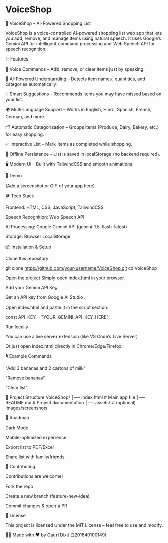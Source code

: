 # VoiceShop
🛒 VoiceShop – AI-Powered Shopping List

VoiceShop is a voice-controlled AI-powered shopping list web app that lets you add, remove, and manage items using natural speech. It uses Google’s Gemini API for intelligent command processing and Web Speech API for speech recognition.

✨ Features

🎤 Voice Commands – Add, remove, or clear items just by speaking.

🤖 AI-Powered Understanding – Detects item names, quantities, and categories automatically.

💡 Smart Suggestions – Recommends items you may have missed based on your list.

🌍 Multi-Language Support – Works in English, Hindi, Spanish, French, German, and more.

🗂️ Automatic Categorization – Groups items (Produce, Dairy, Bakery, etc.) for easy shopping.

✅ Interactive List – Mark items as completed while shopping.

💾 Offline Persistence – List is saved in localStorage (no backend required).

🖥️ Modern UI – Built with TailwindCSS and smooth animations.

🚀 Demo


(Add a screenshot or GIF of your app here)

🛠️ Tech Stack

Frontend: HTML, CSS, JavaScript, TailwindCSS

Speech Recognition: Web Speech API

AI Processing: Google Gemini API (gemini-1.5-flash-latest)

Storage: Browser LocalStorage

📦 Installation & Setup

Clone this repository

git clone https://github.com/your-username/VoiceShop.git
cd VoiceShop


Open the project
Simply open index.html in your browser.

Add your Gemini API Key

Get an API key from Google AI Studio
.

Open index.html and paste it in the script section:

const API_KEY = "YOUR_GEMINI_API_KEY_HERE";


Run locally

You can use a live server extension (like VS Code’s Live Server)

Or just open index.html directly in Chrome/Edge/Firefox.

🎙️ Example Commands

"Add 3 bananas and 2 cartons of milk"

"Remove bananas"

"Clear list"

📂 Project Structure
VoiceShop/
│── index.html       # Main app file
│── README.md        # Project documentation
│── assets/          # (optional) Images/screenshots

🔮 Roadmap

 Dark Mode

 Mobile-optimized experience

 Export list to PDF/Excel

 Share list with family/friends

🙌 Contributing

Contributions are welcome!

Fork the repo

Create a new branch (feature-new-idea)

Commit changes & open a PR

📜 License

This project is licensed under the MIT License – feel free to use and modify.

👩‍💻 Made with ❤️ by Gauri Dixit (2201640100149)
